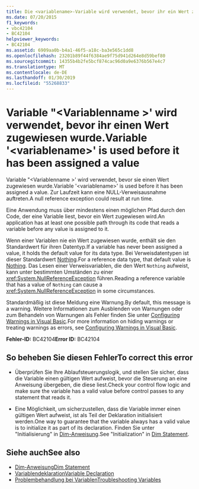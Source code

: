 ```yaml
---
title: Die <variablename>-Variable wird verwendet, bevor ihr ein Wert zugewiesen wird.
ms.date: 07/20/2015
f1_keywords:
- vbc42104
- BC42104
helpviewer_keywords:
- BC42104
ms.assetid: 6909aa0b-b4a1-46f5-a18c-ba3e565c1dd8
ms.openlocfilehash: 23201b89f44f6384ae9f75d941d264e8d59bef80
ms.sourcegitcommit: 14355b4b2fe5bcf874cac96d0a9e6376b567e4c7
ms.translationtype: MT
ms.contentlocale: de-DE
ms.lasthandoff: 01/30/2019
ms.locfileid: "55268833"
---
```

# <a name="variable-variablename-is-used-before-it-has-been-assigned-a-value"></a><span data-ttu-id="4a03f-102">Variable "\<Variablenname >' wird verwendet, bevor ihr einen Wert zugewiesen wurde.</span><span class="sxs-lookup"><span data-stu-id="4a03f-102">Variable '\<variablename>' is used before it has been assigned a value</span></span>
<span data-ttu-id="4a03f-103">Variable "\<Variablenname >' wird verwendet, bevor sie einen Wert zugewiesen wurde.</span><span class="sxs-lookup"><span data-stu-id="4a03f-103">Variable '\<variablename>' is used before it has been assigned a value.</span></span> <span data-ttu-id="4a03f-104">Zur Laufzeit kann eine NULL-Verweisausnahme auftreten.</span><span class="sxs-lookup"><span data-stu-id="4a03f-104">A null reference exception could result at run time.</span></span>  
  
 <span data-ttu-id="4a03f-105">Eine Anwendung muss über mindestens einen möglichen Pfad durch den Code, der eine Variable liest, bevor ein Wert zugewiesen wird.</span><span class="sxs-lookup"><span data-stu-id="4a03f-105">An application has at least one possible path through its code that reads a variable before any value is assigned to it.</span></span>  
  
 <span data-ttu-id="4a03f-106">Wenn einer Variablen nie ein Wert zugewiesen wurde, enthält sie den Standardwert für ihren Datentyp.</span><span class="sxs-lookup"><span data-stu-id="4a03f-106">If a variable has never been assigned a value, it holds the default value for its data type.</span></span> <span data-ttu-id="4a03f-107">Bei Verweisdatentypen ist dieser Standardwert [Nothing](../../../visual-basic/language-reference/nothing.md).</span><span class="sxs-lookup"><span data-stu-id="4a03f-107">For a reference data type, that default value is [Nothing](../../../visual-basic/language-reference/nothing.md).</span></span> <span data-ttu-id="4a03f-108">Das Lesen einer Verweisvariablen, die den Wert `Nothing` aufweist, kann unter bestimmten Umständen zu einer <xref:System.NullReferenceException> führen.</span><span class="sxs-lookup"><span data-stu-id="4a03f-108">Reading a reference variable that has a value of `Nothing` can cause a <xref:System.NullReferenceException> in some circumstances.</span></span>  
  
 <span data-ttu-id="4a03f-109">Standardmäßig ist diese Meldung eine Warnung.</span><span class="sxs-lookup"><span data-stu-id="4a03f-109">By default, this message is a warning.</span></span> <span data-ttu-id="4a03f-110">Weitere Informationen zum Ausblenden von Warnungen oder zum Behandeln von Warnungen als Fehler finden Sie unter [Configuring Warnings in Visual Basic](/visualstudio/ide/configuring-warnings-in-visual-basic).</span><span class="sxs-lookup"><span data-stu-id="4a03f-110">For more information on hiding warnings or treating warnings as errors, see [Configuring Warnings in Visual Basic](/visualstudio/ide/configuring-warnings-in-visual-basic).</span></span>  
  
 <span data-ttu-id="4a03f-111">**Fehler-ID:** BC42104</span><span class="sxs-lookup"><span data-stu-id="4a03f-111">**Error ID:** BC42104</span></span>  
  
## <a name="to-correct-this-error"></a><span data-ttu-id="4a03f-112">So beheben Sie diesen Fehler</span><span class="sxs-lookup"><span data-stu-id="4a03f-112">To correct this error</span></span>  
  
-   <span data-ttu-id="4a03f-113">Überprüfen Sie Ihre Ablaufsteuerungslogik, und stellen Sie sicher, dass die Variable einen gültigen Wert aufweist, bevor die Steuerung an eine Anweisung übergeben, die diese liest.</span><span class="sxs-lookup"><span data-stu-id="4a03f-113">Check your control flow logic and make sure the variable has a valid value before control passes to any statement that reads it.</span></span>  
  
-   <span data-ttu-id="4a03f-114">Eine Möglichkeit, um sicherzustellen, dass die Variable immer einen gültigen Wert aufweist, ist als Teil der Deklaration initialisiert werden.</span><span class="sxs-lookup"><span data-stu-id="4a03f-114">One way to guarantee that the variable always has a valid value is to initialize it as part of its declaration.</span></span> <span data-ttu-id="4a03f-115">Finden Sie unter "Initialisierung" in [Dim-Anweisung](../../../visual-basic/language-reference/statements/dim-statement.md).</span><span class="sxs-lookup"><span data-stu-id="4a03f-115">See "Initialization" in [Dim Statement](../../../visual-basic/language-reference/statements/dim-statement.md).</span></span>  
  
## <a name="see-also"></a><span data-ttu-id="4a03f-116">Siehe auch</span><span class="sxs-lookup"><span data-stu-id="4a03f-116">See also</span></span>
- [<span data-ttu-id="4a03f-117">Dim-Anweisung</span><span class="sxs-lookup"><span data-stu-id="4a03f-117">Dim Statement</span></span>](../../../visual-basic/language-reference/statements/dim-statement.md)
- [<span data-ttu-id="4a03f-118">Variablendeklaration</span><span class="sxs-lookup"><span data-stu-id="4a03f-118">Variable Declaration</span></span>](../../../visual-basic/programming-guide/language-features/variables/variable-declaration.md)
- [<span data-ttu-id="4a03f-119">Problembehandlung bei Variablen</span><span class="sxs-lookup"><span data-stu-id="4a03f-119">Troubleshooting Variables</span></span>](../../../visual-basic/programming-guide/language-features/variables/troubleshooting-variables.md)
